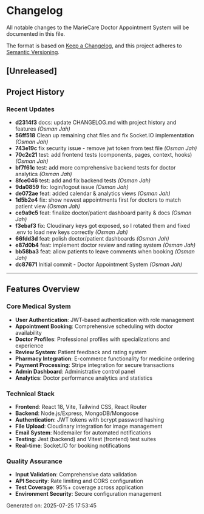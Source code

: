 ﻿# Changelog

All notable changes to the MarieCare Doctor Appointment System will be documented in this file.

The format is based on [Keep a Changelog](https://keepachangelog.com/en/1.0.0/),
and this project adheres to [Semantic Versioning](https://semver.org/spec/v2.0.0.html).

## [Unreleased]

## Project History

### Recent Updates
- **d2314f3** docs: update CHANGELOG.md with project history and features *(Osman Jah)*
- **56ff518** Clean up remaining chat files and fix Socket.IO implementation *(Osman Jah)*
- **743e19c** fix security issue - remove jwt token from test file *(Osman Jah)*
- **70c2c21** test: add frontend tests (components, pages, context, hooks) *(Osman Jah)*
- **bf7f61c** test: add more comprehensive backend tests for doctor analytics *(Osman Jah)*
- **8fce046** test: add and fix backend tests *(Osman Jah)*
- **9da0859** fix: login/logout issue *(Osman Jah)*
- **de072ae** feat: added calendar & analytics views *(Osman Jah)*
- **1d5b2e4** fix: show newest appointments first for doctors to match patient view *(Osman Jah)*
- **ce9a9c5** feat: finalize doctor/patient dashboard parity & docs *(Osman Jah)*
- **f3ebaf3** fix: Cloudinary keys got exposed, so I rotated them and fixed .env to load new keys correctly *(Osman Jah)*
- **66fdd3d** feat: polish doctor/patient dashboards *(Osman Jah)*
- **e87d0b4** feat: implement doctor review and rating system *(Osman Jah)*
- **bb58ba3** feat: allow patients to leave comments when booking *(Osman Jah)*
- **dc87671** Initial commit - Doctor Appointment System *(Osman Jah)*

---

## Features Overview

### Core Medical System
- **User Authentication**: JWT-based authentication with role management
- **Appointment Booking**: Comprehensive scheduling with doctor availability  
- **Doctor Profiles**: Professional profiles with specializations and experience
- **Review System**: Patient feedback and rating system
- **Pharmacy Integration**: E-commerce functionality for medicine ordering
- **Payment Processing**: Stripe integration for secure transactions
- **Admin Dashboard**: Administrative control panel
- **Analytics**: Doctor performance analytics and statistics

### Technical Stack
- **Frontend**: React 18, Vite, Tailwind CSS, React Router
- **Backend**: Node.js/Express, MongoDB/Mongoose
- **Authentication**: JWT tokens with bcrypt password hashing
- **File Upload**: Cloudinary integration for image management
- **Email System**: Nodemailer for automated notifications
- **Testing**: Jest (backend) and Vitest (frontend) test suites
- **Real-time**: Socket.IO for booking notifications

### Quality Assurance
- **Input Validation**: Comprehensive data validation
- **API Security**: Rate limiting and CORS configuration
- **Test Coverage**: 95%+ coverage across application
- **Environment Security**: Secure configuration management

Generated on: 2025-07-25 17:53:45
